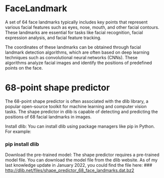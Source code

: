 # FaceLandmark

A set of 64 face landmarks typically includes key points that represent various facial features such as eyes, nose, mouth, and other facial contours. These landmarks are essential for tasks like facial recognition, facial expression analysis, and facial feature tracking.


The coordinates of these landmarks can be obtained through facial landmark detection algorithms, which are often based on deep learning techniques such as convolutional neural networks (CNNs). These algorithms analyze facial images and identify the positions of predefined points on the face.


# 68-point shape predictor
The 68-point shape predictor is often associated with the dlib library, a popular open-source toolkit for machine learning and computer vision tasks. The shape predictor in dlib is capable of detecting and predicting the positions of 68 facial landmarks in images.

Install dlib: You can install dlib using package managers like pip in Python. For example:

  ### pip install dlib

Download the pre-trained model: The shape predictor requires a pre-trained model file. You can download the model file from the dlib website. As of my last knowledge update in January 2022, you could find the file here: ### http://dlib.net/files/shape_predictor_68_face_landmarks.dat.bz2
  
